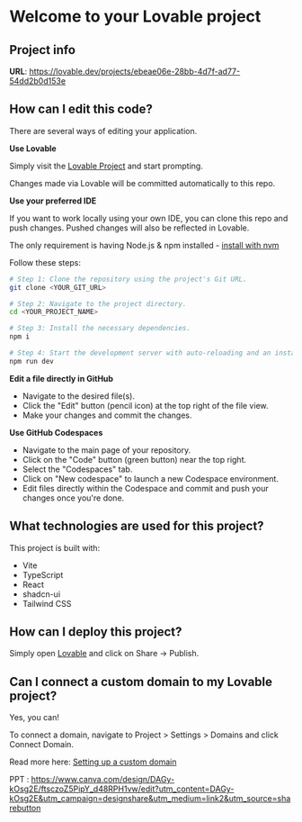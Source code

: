 # Welcome to your Lovable project

## Project info

**URL**: https://lovable.dev/projects/ebeae06e-28bb-4d7f-ad77-54dd2b0d153e

## How can I edit this code?

There are several ways of editing your application.

**Use Lovable**

Simply visit the [Lovable Project](https://lovable.dev/projects/ebeae06e-28bb-4d7f-ad77-54dd2b0d153e) and start prompting.

Changes made via Lovable will be committed automatically to this repo.

**Use your preferred IDE**

If you want to work locally using your own IDE, you can clone this repo and push changes. Pushed changes will also be reflected in Lovable.

The only requirement is having Node.js & npm installed - [install with nvm](https://github.com/nvm-sh/nvm#installing-and-updating)

Follow these steps:

```sh
# Step 1: Clone the repository using the project's Git URL.
git clone <YOUR_GIT_URL>

# Step 2: Navigate to the project directory.
cd <YOUR_PROJECT_NAME>

# Step 3: Install the necessary dependencies.
npm i

# Step 4: Start the development server with auto-reloading and an instant preview.
npm run dev
```

**Edit a file directly in GitHub**

- Navigate to the desired file(s).
- Click the "Edit" button (pencil icon) at the top right of the file view.
- Make your changes and commit the changes.

**Use GitHub Codespaces**

- Navigate to the main page of your repository.
- Click on the "Code" button (green button) near the top right.
- Select the "Codespaces" tab.
- Click on "New codespace" to launch a new Codespace environment.
- Edit files directly within the Codespace and commit and push your changes once you're done.

## What technologies are used for this project?

This project is built with:

- Vite
- TypeScript
- React
- shadcn-ui
- Tailwind CSS

## How can I deploy this project?

Simply open [Lovable](https://lovable.dev/projects/ebeae06e-28bb-4d7f-ad77-54dd2b0d153e) and click on Share -> Publish.

## Can I connect a custom domain to my Lovable project?

Yes, you can!

To connect a domain, navigate to Project > Settings > Domains and click Connect Domain.

Read more here: [Setting up a custom domain](https://docs.lovable.dev/tips-tricks/custom-domain#step-by-step-guide)

PPT : https://www.canva.com/design/DAGy-kOsg2E/ftsczoZ5PipY_d48RPH1vw/edit?utm_content=DAGy-kOsg2E&utm_campaign=designshare&utm_medium=link2&utm_source=sharebutton
